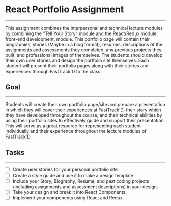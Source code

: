 # React Portfolio Assignment

---

This assignment combines the interpersonal and technical lecture modules by combining the "Tell Your Story" module and the React/Redux module, front-end development, module. This portfolio page will contain their biographies, stories (Maybe in a blog format), resumes, descriptions of the assignments and assessments they completed, any previous projects they built, and professional images of themselves. The students should develop their own user stories and design the portfolio site themselves. Each student will present their portfolio pages along with their stories and experiences through FastTrack'D to the class.

## Goal

---

Students will create their own portfolio page/site and prepare a presentation in which they will cover their experiences at FastTrack'D, their story which they have developed throughout the course, and their technical abilities by using their portfolio sites to effectively guide and support their presentation. This will serve as a great resource for representing each student individually and their experience throughout the lecture modules of FastTrack'D.

## Tasks

---

- [ ] Create user stories for your personal portfolio site
- [ ] Create a style guide and use it to make a design template
- [ ] Include your Story, Biography, Resume, and past coding projects (including assignments and assessment descriptions) in your design.
- [ ] Take your design and break it into React Components.
- [ ] Implement your components using React and Redux.